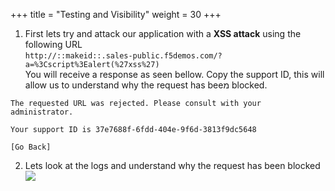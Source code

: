 +++
title = "Testing and Visibility"
weight = 30
+++

1. First lets try and attack our application with a **XSS attack** using the following URL  
`http://::makeid::.sales-public.f5demos.com/?a=%3Cscript%3Ealert(%27xss%27)`  
You will receive a response as seen bellow. Copy the support ID, this will allow us to understand why the request has beeמ blocked.

```
The requested URL was rejected. Please consult with your administrator.

Your support ID is 37e7688f-6fdd-404e-9f6d-3813f9dc5648

[Go Back]
```

2. Lets look at the logs and understand why the request has been blocked
![](/images/5/Slide3.PNG)